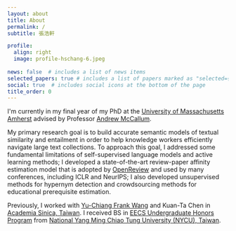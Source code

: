 ```yaml
---
layout: about
title: About
permalink: /
subtitle: 張浩軒

profile:
  align: right
  image: profile-hschang-6.jpeg
  
news: false  # includes a list of news items
selected_papers: true # includes a list of papers marked as "selected={true}"
social: true  # includes social icons at the bottom of the page
title_order: 0
---
```



I'm currently in my final year of my PhD at the <a href="https://www.cics.umass.edu/">University of Massachusetts Amherst</a> advised by Professor <a href="https://people.cs.umass.edu/~mccallum/">Andrew McCallum</a>. 

My primary research goal is to build accurate semantic models of textual similarity and entailment in order to help knowledge workers efficiently navigate large text collections. To approach this goal, I addressed some fundamental limitations of self-supervised language models and active learning methods; I developed a state-of-the-art review-paper affinity estimation model that is adopted by <a href="https://openreview.net/">OpenReview</a> and used by many conferences, including ICLR and NeurIPS; I also developed unsupervised methods for hypernym detection and crowdsourcing methods for educational prerequisite estimation.

Previously, I worked with <a href="http://vllab.ee.ntu.edu.tw/members.html">Yu-Chiang Frank Wang</a> and Kuan-Ta Chen in <a href="https://www.sinica.edu.tw/en">Academia Sinica, Taiwan</a>. I received BS in <a href="https://eecshp.nycu.edu.tw/pages/Introduction?locale=en">EECS Undergraduate Honors Program</a> from <a href="https://en.nycu.edu.tw/">National Yang Ming Chiao Tung University (NYCU), Taiwan</a>.
